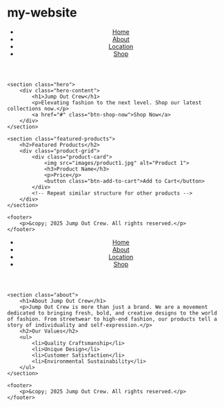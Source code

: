 # my-website
<!DOCTYPE html>
<html lang="en">
<head>
    <meta charset="UTF-8">
    <meta name="viewport" content="width=device-width, initial-scale=1.0">
    <title>Jump Out Crew - Fashion Brand</title>
    <link rel="stylesheet" href="style.css">
    <link rel="icon" href="images/favicon.ico">
</head>
<body>
    <header>
        <nav>
            <ul>
                <li><a href="home.html">Home</a></li>
                <li><a href="about.html">About</a></li>
                <li><a href="location.html">Location</a></li>
                <li><a href="#">Shop</a></li>
            </ul>
        </nav>
    </header>

    <section class="hero">
        <div class="hero-content">
            <h1>Jump Out Crew</h1>
            <p>Elevating fashion to the next level. Shop our latest collections now.</p>
            <a href="#" class="btn-shop-now">Shop Now</a>
        </div>
    </section>

    <section class="featured-products">
        <h2>Featured Products</h2>
        <div class="product-grid">
            <div class="product-card">
                <img src="images/product1.jpg" alt="Product 1">
                <h3>Product Name</h3>
                <p>Price</p>
                <button class="btn-add-to-cart">Add to Cart</button>
            </div>
            <!-- Repeat similar structure for other products -->
        </div>
    </section>

    <footer>
        <p>&copy; 2025 Jump Out Crew. All rights reserved.</p>
    </footer>

</body>
</html>
<!DOCTYPE html>
<html lang="en">
<head>
    <meta charset="UTF-8">
    <meta name="viewport" content="width=device-width, initial-scale=1.0">
    <title>About - Jump Out Crew</title>
    <link rel="stylesheet" href="style.css">
</head>
<body>
    <header>
        <nav>
            <ul>
                <li><a href="home.html">Home</a></li>
                <li><a href="about.html">About</a></li>
                <li><a href="location.html">Location</a></li>
                <li><a href="#">Shop</a></li>
            </ul>
        </nav>
    </header>

    <section class="about">
        <h1>About Jump Out Crew</h1>
        <p>Jump Out Crew is more than just a brand. We are a movement dedicated to bringing fresh, bold, and creative designs to the world of fashion. From streetwear to high-end fashion, our products tell a story of individuality and self-expression.</p>
        <h2>Our Values</h2>
        <ul>
            <li>Quality Craftsmanship</li>
            <li>Unique Design</li>
            <li>Customer Satisfaction</li>
            <li>Environmental Sustainability</li>
        </ul>
    </section>

    <footer>
        <p>&copy; 2025 Jump Out Crew. All rights reserved.</p>
    </footer>
</body>
</html>
